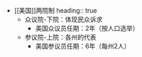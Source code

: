 - [[美国]]两院制
  heading:: true
	- 众议院-下院：体现民众诉求
		- 美国众议员任期：2年（按人口选举）
	- 参议院-上院：各州的代表
		- 美国参议员任期：6年（每州2人）